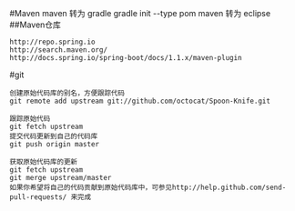 #Maven
maven 转为 gradle
gradle init --type pom
maven 转为 eclipse
##Maven仓库
```
http://repo.spring.io
http://search.maven.org/
http://docs.spring.io/spring-boot/docs/1.1.x/maven-plugin
```

#git
```
创建原始代码库的别名，方便跟踪代码 
git remote add upstream git://github.com/octocat/Spoon-Knife.git 

跟踪原始代码 
git fetch upstream 
提交代码更新到自己的代码库 
git push origin master 

获取原始代码库的更新 
git fetch upstream 
git merge upstream/master 
如果你希望将自己的代码贡献到原始代码库中，可参见http://help.github.com/send-pull-requests/ 来完成
```